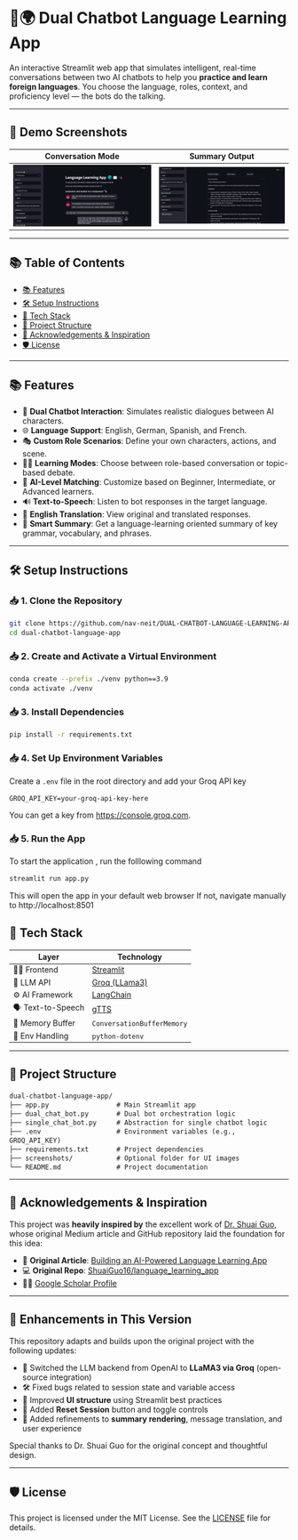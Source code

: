 # 🧠🌍 Dual Chatbot Language Learning App

An interactive Streamlit web app that simulates intelligent, real-time conversations between two AI chatbots to help you **practice and learn foreign languages**. You choose the language, roles, context, and proficiency level — the bots do the talking.

---

## 📸 Demo Screenshots

| Conversation Mode | Summary Output |
|-------------------|----------------|
| ![Chat UI](screenshots/chat_ui.jpg) | ![Summary UI](screenshots/summary_ui.jpg) |

---

## 📚 Table of Contents

- [📚 Features](#-features)
- [🛠 Setup Instructions](#-setup-instructions)
- [🧠 Tech Stack](#-tech-stack)
- [📁 Project Structure](#-project-structure)
- [🙏 Acknowledgements & Inspiration](#-acknowledgements--inspiration)
- [🛡️ License](#️-license)

---

## 📚 Features

- 🤖 **Dual Chatbot Interaction**: Simulates realistic dialogues between AI characters.
- 🌐 **Language Support**: English, German, Spanish, and French.
- 🎭 **Custom Role Scenarios**: Define your own characters, actions, and scene.
- 🧑‍🏫 **Learning Modes**: Choose between role-based conversation or topic-based debate.
- 🧠 **AI-Level Matching**: Customize based on Beginner, Intermediate, or Advanced learners.
- 🔊 **Text-to-Speech**: Listen to bot responses in the target language.
- 🔄 **English Translation**: View original and translated responses.
- 📝 **Smart Summary**: Get a language-learning oriented summary of key grammar, vocabulary, and phrases.

---

## 🛠 Setup Instructions

### 📥 1. Clone the Repository

```bash
git clone https://github.com/nav-neit/DUAL-CHATBOT-LANGUAGE-LEARNING-APP.git
cd dual-chatbot-language-app
```

### 📥 2. Create and Activate a Virtual Environment

```bash
conda create --prefix ./venv python==3.9
conda activate ./venv
```

### 📥 3. Install Dependencies
```bash
pip install -r requirements.txt
```

### 📥 4. Set Up Environment Variables

Create a `.env` file in the root directory and add your Groq API key

```env
GROQ_API_KEY=your-groq-api-key-here
```
You can get a key from https://console.groq.com.


### 📥 5. Run the App
To start the application , run the folllowing command
```bash
streamlit run app.py
```
This will open the app in your default web browser
If not, navigate manually to http://localhost:8501

## 🧠 Tech Stack

| Layer             | Technology                            |
|------------------|----------------------------------------|
| 👨‍💻 Frontend     | [Streamlit](https://streamlit.io)        |
| 🧠 LLM API        | [Groq (LLama3)](https://groq.com)       |
| ⚙️ AI Framework   | [LangChain](https://www.langchain.com) |
| 🗣️ Text-to-Speech | [gTTS](https://pypi.org/project/gTTS/) |
| 💾 Memory Buffer  | `ConversationBufferMemory`             |
| 🔐 Env Handling   | `python-dotenv`                        |

---

## 📁 Project Structure

```plaintext
dual-chatbot-language-app/
├── app.py                 # Main Streamlit app
├── dual_chat_bot.py       # Dual bot orchestration logic
├── single_chat_bot.py     # Abstraction for single chatbot logic
├── .env                   # Environment variables (e.g., GROQ_API_KEY)
├── requirements.txt       # Project dependencies
├── screenshots/           # Optional folder for UI images
└── README.md              # Project documentation
```
---

## 🙏 Acknowledgements & Inspiration

This project was **heavily inspired by** the excellent work of [Dr. Shuai Guo](https://medium.com/@shuaiguo), whose original Medium article and GitHub repository laid the foundation for this idea:

- 📄 **Original Article**: [Building an AI-Powered Language Learning App](https://medium.com/data-science/building-an-ai-powered-language-learning-app-learning-from-two-ai-chatting-6db7f9b0d7cd)
- 💻 **Original Repo**: [ShuaiGuo16/language_learning_app](https://github.com/ShuaiGuo16/language_learning_app)
- 👨‍🎓 [Google Scholar Profile](https://scholar.google.com/citations?user=F8A2PUQAAAAJ&hl=en)

---

## 🔧 Enhancements in This Version

This repository adapts and builds upon the original project with the following updates:

- 🔁 Switched the LLM backend from OpenAI to **LLaMA3 via Groq** (open-source integration)
- 🛠️ Fixed bugs related to session state and variable access
- 🎨 Improved **UI structure** using Streamlit best practices
- 🔄 Added **Reset Session** button and toggle controls
- 🧠 Added refinements to **summary rendering**, message translation, and user experience

Special thanks to Dr. Shuai Guo for the original concept and thoughtful design.

---

## 🛡️ License

This project is licensed under the MIT License. See the [LICENSE](LICENSE.txt) file for details.